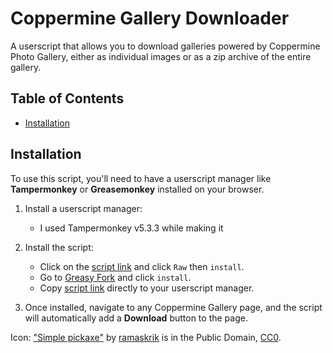 # Coppermine Gallery Downloader

A userscript that allows you to download galleries powered by Coppermine Photo Gallery, either as individual images or as a zip archive of the entire gallery.

## Table of Contents
- [Installation](#installation)


## Installation

To use this script, you'll need to have a userscript manager like **Tampermonkey** or **Greasemonkey** installed on your browser.

1. Install a userscript manager:
   - I used Tampermonkey v5.3.3 while making it

2. Install the script:
   - Click on the [script link](./Coppermine%20Gallery%20Downloader.user.js) and click `Raw` then `install`.
   - Go to [Greasy Fork](https://greasyfork.org/en/scripts/522895-coppermine-gallery-downloader) and click `install`.
   - Copy [script link](./Coppermine%20Gallery%20Downloader.user.js) directly to your userscript manager.

3. Once installed, navigate to any Coppermine Gallery page, and the script will automatically add a **Download** button to the page.


Icon: ["Simple pickaxe"](https://opengameart.org/content/simple-pickaxe) by [ramaskrik](https://opengameart.org/users/ramaskrik) is in the Public Domain, [CC0](https://creativecommons.org/publicdomain/zero/1.0/). 
